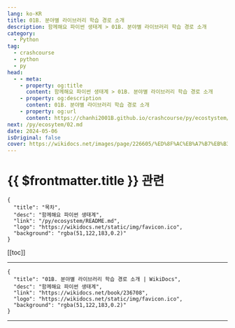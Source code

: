 ```yaml
---
lang: ko-KR
title: 01B. 분야별 라이브러리 학습 경로 소개
description: 함께해요 파이썬 생태계 > 01B. 분야별 라이브러리 학습 경로 소개
category:
  - Python
tag: 
  - crashcourse
  - python
  - py
head:
  - - meta:
    - property: og:title
      content: 함께해요 파이썬 생태계 > 01B. 분야별 라이브러리 학습 경로 소개
    - property: og:description
      content: 01B. 분야별 라이브러리 학습 경로 소개
    - property: og:url
      content: https://chanhi2001B.github.io/crashcourse/py/ecostystem/01B.html
next: /py/ecosytem/02.md
date: 2024-05-06
isOriginal: false
cover: https://wikidocs.net/images/page/226605/%ED%8F%AC%EB%A7%B7%EB%B3%80%ED%99%98%ED%9D%A5%ED%95%B4%EB%9D%BC_%ED%8C%8C%EC%9D%B4%EC%8D%AC_%ED%8C%8C%EC%9D%B4%EC%8D%AC_%EB%A7%8C%EC%84%B8.jpg
---
```


# {{ $frontmatter.title }} 관련

```component VPCard
{
  "title": "목차",
  "desc": "함께해요 파이썬 생태계",
  "link": "/py/ecosystem/README.md",
  "logo": "https://wikidocs.net/static/img/favicon.ico",
  "background": "rgba(51,122,183,0.2)"
}
```

[[toc]]

---

```component VPCard
{
  "title": "01B. 분야별 라이브러리 학습 경로 소개 | WikiDocs",
  "desc": "함께해요 파이썬 생태계",
  "link": "https://wikidocs.net/book/236708",
  "logo": "https://wikidocs.net/static/img/favicon.ico",
  "background": "rgba(51,122,183,0.2)"
}
```
<!-- TODO: 작성 -->

---

<TagLinks />